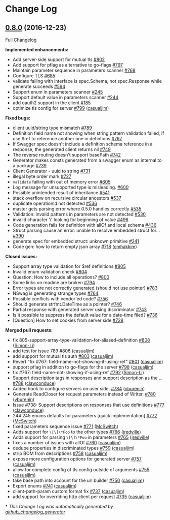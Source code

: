 # Change Log

## [0.8.0](https://github.com/sidewalklabs/go-swagger/tree/0.8.0) (2016-12-23)
[Full Changelog](https://github.com/sidewalklabs/go-swagger/compare/0.7.4...0.8.0)

**Implemented enhancements:**

- Add server-side support for mutual tls [\#802](https://github.com/sidewalklabs/go-swagger/issues/802)
- Add support for pflag as alternative to go-flags [\#797](https://github.com/sidewalklabs/go-swagger/issues/797)
- Maintain parameter sequence in parameters scanner [\#768](https://github.com/sidewalklabs/go-swagger/issues/768)
- Configure TLS [\#685](https://github.com/sidewalklabs/go-swagger/issues/685)
- validate failing with interface is spec.Schema, not spec.Response while generate succeeds [\#594](https://github.com/sidewalklabs/go-swagger/issues/594)
- Support enum in parameters scanner [\#245](https://github.com/sidewalklabs/go-swagger/issues/245)
- Support default value in parameters scanner [\#244](https://github.com/sidewalklabs/go-swagger/issues/244)
- add oauth2 support in the client [\#185](https://github.com/sidewalklabs/go-swagger/issues/185)
- optimize tls config for server [\#799](https://github.com/sidewalklabs/go-swagger/pull/799) ([casualjim](https://github.com/casualjim))

**Fixed bugs:**

- client uuid/string type mismatch [\#789](https://github.com/sidewalklabs/go-swagger/issues/789)
- Definition field name not showing when string pattern validation failed, if use $ref to reference another one in defintions  [\#767](https://github.com/sidewalklabs/go-swagger/issues/767)
- If Swagger spec doesn't include a definition schema reference in a response, the generated client returns nil [\#749](https://github.com/sidewalklabs/go-swagger/issues/749)
- The reverse routing doesn't support basePath [\#742](https://github.com/sidewalklabs/go-swagger/issues/742)
- Generator makes consts generated from a swagger enum as internal to a package [\#739](https://github.com/sidewalklabs/go-swagger/issues/739)
- Client Generator - uuid to string [\#731](https://github.com/sidewalklabs/go-swagger/issues/731)
-  illegal byte order mark [\#727](https://github.com/sidewalklabs/go-swagger/issues/727)
- `validate` failing with out of memory error [\#605](https://github.com/sidewalklabs/go-swagger/issues/605)
- Log message for unsupported type is misleading. [\#600](https://github.com/sidewalklabs/go-swagger/issues/600)
- Possible unintended result of inheritance [\#541](https://github.com/sidewalklabs/go-swagger/issues/541)
- stack overflow on recursive circular ancestors [\#537](https://github.com/sidewalklabs/go-swagger/issues/537)
- duplicate operationId not detected [\#536](https://github.com/sidewalklabs/go-swagger/issues/536)
- master gets parsing error where 0.5.0 handles correctly [\#535](https://github.com/sidewalklabs/go-swagger/issues/535)
- Validation: invalid patterns in parameters are not detected [\#530](https://github.com/sidewalklabs/go-swagger/issues/530)
- invalid character 'ï' looking for beginning of value [\#496](https://github.com/sidewalklabs/go-swagger/issues/496)
- Code generation fails for definition with allOf and local schema [\#436](https://github.com/sidewalklabs/go-swagger/issues/436)
- Struct parsing cause an error: unable to resolve embedded struct for... [\#390](https://github.com/sidewalklabs/go-swagger/issues/390)
- generate spec for embedded struct: unknown primitive  [\#241](https://github.com/sidewalklabs/go-swagger/issues/241)
- Code gen: how to return empty json array [\#718](https://github.com/sidewalklabs/go-swagger/pull/718) ([cmhakkim](https://github.com/cmhakkim))

**Closed issues:**

- Support array type validation for $ref definitions [\#805](https://github.com/sidewalklabs/go-swagger/issues/805)
- Invalid enum validation check [\#804](https://github.com/sidewalklabs/go-swagger/issues/804)
- Question: How to include all operations? [\#800](https://github.com/sidewalklabs/go-swagger/issues/800)
- Some links on readme are broken [\#794](https://github.com/sidewalklabs/go-swagger/issues/794)
- Error types are not correctly generated \(should not use pointer\) [\#783](https://github.com/sidewalklabs/go-swagger/issues/783)
- NSwag is generating strange types [\#764](https://github.com/sidewalklabs/go-swagger/issues/764)
- Possible conflicts with vendor'ed code? [\#756](https://github.com/sidewalklabs/go-swagger/issues/756)
- Should generate strfmt.DateTime as a pointer?  [\#746](https://github.com/sidewalklabs/go-swagger/issues/746)
- Partial response with generated server using discriminator [\#743](https://github.com/sidewalklabs/go-swagger/issues/743)
- Is it possible to suppress the default value for a date-time filed? [\#736](https://github.com/sidewalklabs/go-swagger/issues/736)
- \[Question\] How to set cookies from server side [\#728](https://github.com/sidewalklabs/go-swagger/issues/728)

**Merged pull requests:**

- fix 805-support-array-type-validation-for-aliased-definition [\#808](https://github.com/sidewalklabs/go-swagger/pull/808) ([Simon-Li](https://github.com/Simon-Li))
- add test for issue 789 [\#806](https://github.com/sidewalklabs/go-swagger/pull/806) ([casualjim](https://github.com/casualjim))
- add support for mutual tls auth [\#803](https://github.com/sidewalklabs/go-swagger/pull/803) ([casualjim](https://github.com/casualjim))
- Revert "fix \#767: field-name-not-showing-if-using-ref" [\#801](https://github.com/sidewalklabs/go-swagger/pull/801) ([casualjim](https://github.com/casualjim))
- support pflag in addition to go-flags for the server [\#798](https://github.com/sidewalklabs/go-swagger/pull/798) ([casualjim](https://github.com/casualjim))
- fix \#767: field-name-not-showing-if-using-ref [\#792](https://github.com/sidewalklabs/go-swagger/pull/792) ([Simon-Li](https://github.com/Simon-Li))
- Support description tags in responses and support description as the … [\#788](https://github.com/sidewalklabs/go-swagger/pull/788) ([clawconduce](https://github.com/clawconduce))
- Added hook to configure servers on user side. [\#784](https://github.com/sidewalklabs/go-swagger/pull/784) ([vburenin](https://github.com/vburenin))
- Generate ReadCloser for request parameters instead of Writer. [\#780](https://github.com/sidewalklabs/go-swagger/pull/780) ([vburenin](https://github.com/vburenin))
- Issue \#738: Support descriptions on responses that use definitions [\#777](https://github.com/sidewalklabs/go-swagger/pull/777) ([clawconduce](https://github.com/clawconduce))
- 244 245 enums defaults for parameters \[quick implementation\] [\#772](https://github.com/sidewalklabs/go-swagger/pull/772) ([McSwitch](https://github.com/McSwitch))
- fixed parameters sequence issue [\#771](https://github.com/sidewalklabs/go-swagger/pull/771) ([McSwitch](https://github.com/McSwitch))
- Adds support for `\[\]\*Foo` to the other types [\#766](https://github.com/sidewalklabs/go-swagger/pull/766) ([jredville](https://github.com/jredville))
- Adds support for parsing `\[\]\*Foo` in parameters [\#765](https://github.com/sidewalklabs/go-swagger/pull/765) ([jredville](https://github.com/jredville))
- fixes a number of issues with allOf [\#760](https://github.com/sidewalklabs/go-swagger/pull/760) ([casualjim](https://github.com/casualjim))
- dedupe properties in discriminated types [\#759](https://github.com/sidewalklabs/go-swagger/pull/759) ([casualjim](https://github.com/casualjim))
- strip BOM from descriptions [\#758](https://github.com/sidewalklabs/go-swagger/pull/758) ([casualjim](https://github.com/casualjim))
- expose more configuration options for generated server [\#757](https://github.com/sidewalklabs/go-swagger/pull/757) ([casualjim](https://github.com/casualjim))
- allow for complete config of tls config outside of arguments [\#755](https://github.com/sidewalklabs/go-swagger/pull/755) ([casualjim](https://github.com/casualjim))
- take base path into account for the url builder [\#750](https://github.com/sidewalklabs/go-swagger/pull/750) ([casualjim](https://github.com/casualjim))
- Export enums [\#741](https://github.com/sidewalklabs/go-swagger/pull/741) ([casualjim](https://github.com/casualjim))
- client-path-param custom format fix [\#737](https://github.com/sidewalklabs/go-swagger/pull/737) ([casualjim](https://github.com/casualjim))
- add support for overriding http client per request [\#735](https://github.com/sidewalklabs/go-swagger/pull/735) ([casualjim](https://github.com/casualjim))


\* *This Change Log was automatically generated by [github_changelog_generator](https://github.com/skywinder/Github-Changelog-Generator)*
